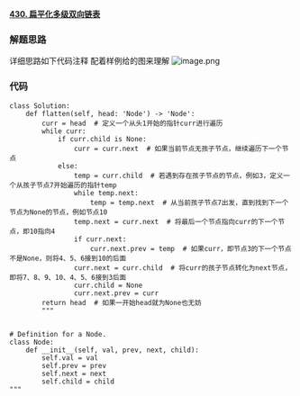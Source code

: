 **[430. 扁平化多级双向链表](https://leetcode-cn.com/problems/flatten-a-multilevel-doubly-linked-list/)**

### 解题思路

详细思路如下代码注释
配着样例给的图来理解
![image.png](https://pic.leetcode-cn.com/e98345cd75a60b7bac7110fffdc761da30d472f65f04ec2547969fb63291daf5-image.png)


### 代码

```python3
class Solution:
    def flatten(self, head: 'Node') -> 'Node':
        curr = head  # 定义一个从头1开始的指针curr进行遍历
        while curr:
            if curr.child is None:
                curr = curr.next  # 如果当前节点无孩子节点，继续遍历下一个节点
            else:
                temp = curr.child  # 若遇到存在孩子节点的节点，例如3，定义一个从孩子节点7开始遍历的指针temp
                while temp.next:  
                    temp = temp.next  # 从当前孩子节点7出发，直到找到下一个节点为None的节点，例如节点10
                temp.next = curr.next  # 将最后一个节点指向curr的下一个节点，即10指向4
                if curr.next:
                    curr.next.prev = temp  # 如果curr，即节点3的下一个节点不是None，则将4、5、6接到10的后面
                curr.next = curr.child  # 将curr的孩子节点转化为next节点，即将7、8、9、10、4、5、6接到3后面
                curr.child = None
                curr.next.prev = curr
        return head  # 如果一开始head就为None也无妨
        """


# Definition for a Node.
class Node:
    def __init__(self, val, prev, next, child):
        self.val = val
        self.prev = prev
        self.next = next
        self.child = child
"""
        
```
